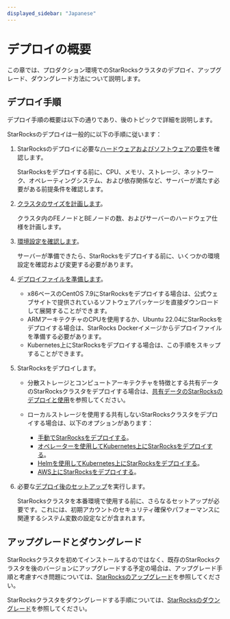 ```yaml
---
displayed_sidebar: "Japanese"
---
```


# デプロイの概要

この章では、プロダクション環境でのStarRocksクラスタのデプロイ、アップグレード、ダウングレード方法について説明します。

## デプロイ手順

デプロイ手順の概要は以下の通りであり、後のトピックで詳細を説明します。

StarRocksのデプロイは一般的に以下の手順に従います：

1. StarRocksのデプロイに必要な[ハードウェアおよびソフトウェアの要件](../deployment/deployment_prerequisites.md)を確認します。

   StarRocksをデプロイする前に、CPU、メモリ、ストレージ、ネットワーク、オペレーティングシステム、および依存関係など、サーバーが満たす必要がある前提条件を確認します。

2. [クラスタのサイズを計画します](../deployment/plan_cluster.md)。

   クラスタ内のFEノードとBEノードの数、およびサーバーのハードウェア仕様を計画します。

3. [環境設定を確認します](../deployment/environment_configurations.md)。

   サーバーが準備できたら、StarRocksをデプロイする前に、いくつかの環境設定を確認および変更する必要があります。

4. [デプロイファイルを準備します](../deployment/prepare_deployment_files.md)。

   - x86ベースのCentOS 7.9にStarRocksをデプロイする場合は、公式ウェブサイトで提供されているソフトウェアパッケージを直接ダウンロードして展開することができます。
   - ARMアーキテクチャのCPUを使用するか、Ubuntu 22.04にStarRocksをデプロイする場合は、StarRocks Dockerイメージからデプロイファイルを準備する必要があります。
   - Kubernetes上にStarRocksをデプロイする場合は、この手順をスキップすることができます。

5. StarRocksをデプロイします。

   - 分散ストレージとコンピュートアーキテクチャを特徴とする共有データのStarRocksクラスタをデプロイする場合は、[共有データのStarRocksのデプロイと使用](../deployment/shared_data/s3.md)を参照してください。
   - ローカルストレージを使用する共有しないStarRocksクラスタをデプロイする場合は、以下のオプションがあります：

     - [手動でStarRocksをデプロイする](../deployment/deploy_manually.md)。
     - [オペレーターを使用してKubernetes上にStarRocksをデプロイする](../deployment/sr_operator.md)。
     - [Helmを使用してKubernetes上にStarRocksをデプロイする](../deployment/helm.md)。
     - [AWS上にStarRocksをデプロイする](../deployment/starrocks_on_aws.md)。

6. 必要な[デプロイ後のセットアップ](../deployment/post_deployment_setup.md)を実行します。

   StarRocksクラスタを本番環境で使用する前に、さらなるセットアップが必要です。これには、初期アカウントのセキュリティ確保やパフォーマンスに関連するシステム変数の設定などが含まれます。

## アップグレードとダウングレード

StarRocksクラスタを初めてインストールするのではなく、既存のStarRocksクラスタを後のバージョンにアップグレードする予定の場合は、アップグレード手順と考慮すべき問題については、[StarRocksのアップグレード](../deployment/upgrade.md)を参照してください。

StarRocksクラスタをダウングレードする手順については、[StarRocksのダウングレード](../deployment/downgrade.md)を参照してください。
